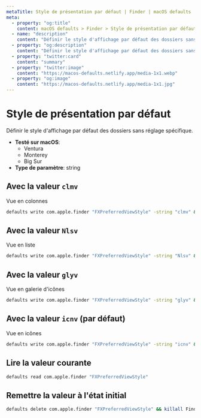 ```yaml
---
metaTitle: Style de présentation par défaut | Finder | macOS defaults
meta:
  - property: "og:title"
    content: macOS defaults > Finder > Style de présentation par défaut
  - name: "description"
    content: "Définir le style d'affichage par défaut des dossiers sans réglage spécifique."
  - property: "og:description"
    content: "Définir le style d'affichage par défaut des dossiers sans réglage spécifique."
  - property: "twitter:card"
    content: "summary"
  - property: "twitter:image"
    content: "https://macos-defaults.netlify.app/media-1x1.webp"
  - property: "og:image"
    content: "https://macos-defaults.netlify.app/media-1x1.jpg"
---
```

# Style de présentation par défaut

Définir le style d'affichage par défaut des dossiers sans réglage spécifique.

<!-- break lists -->

- **Testé sur macOS**:
  * Ventura
  * Monterey
  * Big Sur
- **Type de paramètre**: string

## Avec la valeur `clmv`

Vue en colonnes

```bash
defaults write com.apple.finder "FXPreferredViewStyle" -string "clmv" && killall Finder
```

## Avec la valeur `Nlsv`

Vue en liste

```bash
defaults write com.apple.finder "FXPreferredViewStyle" -string "Nlsv" && killall Finder
```

## Avec la valeur `glyv`

Vue en galerie d'icônes

```bash
defaults write com.apple.finder "FXPreferredViewStyle" -string "glyv" && killall Finder
```

## Avec la valeur `icnv` (par défaut)

Vue en icônes

```bash
defaults write com.apple.finder "FXPreferredViewStyle" -string "icnv" && killall Finder
```

## Lire la valeur courante
```bash
defaults read com.apple.finder "FXPreferredViewStyle"
```

## Remettre la valeur à l'état initial
```bash
defaults delete com.apple.finder "FXPreferredViewStyle" && killall Finder
```
